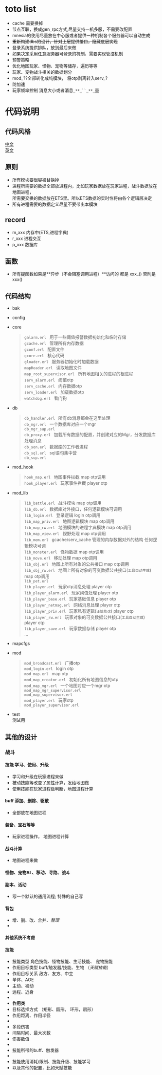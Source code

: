 # toto list

* cache 需要换掉
* 节点互联，换成gen_rpc方式,尽量支持一机多服，不需要改配置
* mnesia的使用尽量放在中心服或者提供一种机制各个服务器可以自动生成
* ~~重新构建dbs的设计，针对上层提供接口，隐藏底层实现~~
* 登录系统提供排队，放到最后来做
* 如果决定采用任意服务器可登录的机制，需要实现管控机制
* 预警策略
* 优化地图玩家、怪物、宠物等储存，遍历等等
* 玩家、宠物战斗相关的数据划分
* mod_??全部转化成纯模块， 将otp剥离转入serv_?
* 防加速
* 玩家帧率控制 消息大小或者消息`_**_``_**_`量

# 代码说明

## 代码风格
 [中文](https://github.com/feng19/erlang_guidelines)  
 [英文](https://github.com/inaka/erlang_guidelines) 
   
## 原则
* 所有模块要很容被替换掉
* 进程所需要的数据全部放进程内，比如玩家数据放在玩家进程，战斗数据放在地图进程，  
  所需要交换的数据放在ETS里。所以ETS数据的实时性将由各个逻辑层决定
* 所有进程需要的数据定义尽量不要带出本模块
    


## record
* m_xxx  内存中(ETS,进程字典)
* r_xxx  进程交互
* p_xxx  数据库

## 函数
* 所有提函数如果是**异步（不会阻塞调用进程）**访问的 都是 xxx_() 否則是 xxx()

## 代码结构
* bak    
* config    
* core    
     > ```galarm.erl ```   用于一些阈值报警数据初始化和临时存储    
     ```gcache.erl ``` 管理所有内存数据   
     ```gconf.erl ```  配置文件   
     ```gcore.erl ```  核心代码    
     ```gloader.erl ```  服务器初始化时加载数据    
     ```mapReader.erl ```  读取地图文件    
     ```map_root_supervisor.erl ``` 所有地图相关的进程的根进程  
     ```serv_alarm.erl ``` 阈值otp  
     ```serv_cache.erl ```  内存数据otp  
     ```serv_loader.erl ```  加载数据otp  
     ```watchdog.erl ```     看门狗  

* db  
    > ```db_handler.erl ``` 所有db消息都会在这里处理  
     ```db_mgr.erl ```     一个数据库对应一个mgr  
     ```db_mgr_sup.erl ```  
     ```db_proxy.erl ```   加载所有数据的配置，并创建对应的Mgr，分发数据库处理消息  
     ```db_son.erl ```     数据库的工作者进程  
     ```db_sql.erl ```     sql语句集中营  
     ```db_sup.erl ```  

* mod_hook  
    >```hook_map.erl ```  地图事件拦截 map otp调用  
    ```hook_player.erl ``` 玩家事件拦截  player otp

* mod_lib  
     >```lib_battle.erl ``` 战斗模块 map otp调用   
     ```lib_db.erl ```      数据库对外接口，任何逻辑模块可调用    
     ```lib_login.erl ```   登录逻辑 login otp调用  
     ```lib_map_priv.erl ``` 地图逻辑模块 map otp调用  
     ```lib_map_rw.erl ```   地图模块的进程字典模块  map otp调用  
     ```lib_map_view.erl ``` 视野处理  map otp调用  
     ```lib_mem.erl ```      gcache/serv_cache 管理的内存数据对外的结构  任何逻辑模块可调  
     ```lib_monster.erl ```  怪物数据  map otp调用  
     ```lib_move.erl ```  移动处理 map otp调用  
     ```lib_obj.erl ```    地图上所有对象的公共接口 map otp调用  
     ```lib_obj_rw.erl ``` 地图上所有对象的可变数据公共接口(`工具自动生成`) map otp调用  
     ```lib_pet.erl ```  
     ```lib_player.erl ```  玩家otp消息处理  player otp   
     ```lib_player_alarm.erl ```  玩家阈值处理   player otp  
     ```lib_player_base.erl ```   玩家基础信息 player otp  
     ```lib_player_netmsg.erl ```  网络消息处理 player otp  
     ```lib_player_priv.erl ```  玩家私有逻辑(`谨慎修改`) player otp  
     ```lib_player_rw.erl ``` 玩家对象的可变数据公共接口(`工具自动生成`)  player otp  
     ```lib_player_save.erl ``` 玩家数据存储 player otp     
    ...  

* mapcfgs  
  
* mod  
     >```mod_broadcast.erl ``` 广播otp    
     ```mod_login.erl ```    login otp    
     ```mod_map.erl ```       map otp    
     ```mod_map_creator.erl ```  初始化所有地图信息的otp  
     ```mod_map_mgr.erl ```   一个地图对应一个mgr  otp   
     ```mod_map_mgr_supervisor.erl ```    
     ```mod_map_supervisor.erl ```    
     ```mod_player.erl ```   玩家otp   
     ```mod_player_supervisor.erl ```     

* test  
  测试用     
  
  
  
  
  
## 其他的设计
### 战斗
#### 技能 学习、使用、升级  
* 学习和升级在玩家进程来做 
* 被动技能等改变了属性计算，发给地图做
* 使用技能在玩家进程做判断，地图进程计算


#### buff 添加、删除、驱散  
* 全部放在地图进程

#### 装备、宝石等等
* 玩家进程操作， 地图进程计算

#### 战斗计算
* 地图进程来做
    
#### 怪物、宠物AI 、移动、寻路、战斗
#### 副本、活动
* 写一个默认的通用流程; 特殊的自己写
#### 背包  
* 增、删、改、合并、*整理*
* 
#### 其他系统不考虑
          
  
  
#### 技能
  * 技能类型 角色技能、怪物技能、生活技能、 宠物技能
  * 作用目标类型 buff/触发器/技能、生物 （*天赋技能*）
  * 作用目标关系 敌方、友方、中立
  * 单体、AOE
  * 主动、被动
  * 远程、近身
  *
  * **作用类** 
  * 目标选择方式 （矩形、圆形， 环形，扇形）
  * 作用距离、作用半径
  *
  * 多段伤害
  * 间隔时间、最大次数
  * 伤害数值
  *
  * 技能所带的buff、触发器
  *
  * 技能使用消耗/限制、技能升级、技能学习
  * 以及其他的配置，比如天赋技能
    